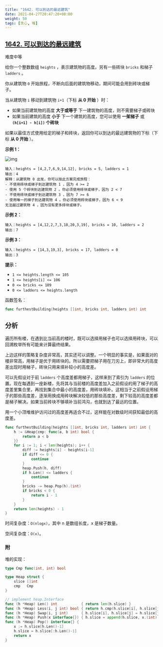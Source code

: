 ```yaml
---
title: "1642. 可以到达的最远建筑"
date: 2021-04-27T20:47:20+08:00
weight: 50
tags: [贪心, 堆]
---
```


## [1642. 可以到达的最远建筑](https://leetcode-cn.com/problems/furthest-building-you-can-reach/)

难度中等

给你一个整数数组 `heights` ，表示建筑物的高度。另有一些砖块 `bricks` 和梯子 `ladders` 。

你从建筑物 `0` 开始旅程，不断向后面的建筑物移动，期间可能会用到砖块或梯子。

当从建筑物 `i` 移动到建筑物 `i+1`（下标 **从 0 开始** ）时：

- 如果当前建筑物的高度 **大于或等于** 下一建筑物的高度，则不需要梯子或砖块
- 如果当前建筑的高度 **小于** 下一个建筑的高度，您可以使用 **一架梯子** 或 **`(h[i+1] - h[i])` 个砖块**

如果以最佳方式使用给定的梯子和砖块，返回你可以到达的最远建筑物的下标（下标 **从 0 开始** ）。

**示例 1：**

![img](https://assets.leetcode-cn.com/aliyun-lc-upload/uploads/2020/10/31/q4.gif)

```
输入：heights = [4,2,7,6,9,14,12], bricks = 5, ladders = 1
输出：4
解释：从建筑物 0 出发，你可以按此方案完成旅程：
- 不使用砖块或梯子到达建筑物 1 ，因为 4 >= 2
- 使用 5 个砖块到达建筑物 2 。你必须使用砖块或梯子，因为 2 < 7
- 不使用砖块或梯子到达建筑物 3 ，因为 7 >= 6
- 使用唯一的梯子到达建筑物 4 。你必须使用砖块或梯子，因为 6 < 9
无法越过建筑物 4 ，因为没有更多砖块或梯子。
```

**示例 2：**

```
输入：heights = [4,12,2,7,3,18,20,3,19], bricks = 10, ladders = 2
输出：7
```

**示例 3：**

```
输入：heights = [14,3,19,3], bricks = 17, ladders = 0
输出：3
```

**提示：**

- `1 <= heights.length <= 105`
- `1 <= heights[i] <= 106`
- `0 <= bricks <= 109`
- `0 <= ladders <= heights.length`

函数签名：

```go
func furthestBuilding(heights []int, bricks int, ladders int) int
```

## 分析

遍历所有楼，在遇到比当前高的楼时，既可以选择用梯子也可以选择用砖块，可以回溯枚举所有可能来计算最终结果。

上边这样的策略复杂度非常高，其实还可以调整。一个明显的事实是，如果面对的楼非常高，用梯子是优于用砖块的。所以需要把梯子用在刀刃上，即非常大的高度差出现时用梯子，砖块只用来填补较小的高度差。

可以先假设对于前 `ladders` 个高度差都用梯子，这样来到了索引为 `ladders` 的位置。现在每遇到一座新楼，先将其与当前楼的高度差加入之前假设的用了梯子的高度差里集合里，再找到集合中最小的高度差，用砖块填补。这相当于之前假设用梯子的那些高度差，逐渐用换成用砖块解决较低的那些高度差，剩下较高的高度差都是梯子解决。如果当前砖块不够填补当前鸿沟，也就到达了最远的位置。

用一个小顶堆维护访问过的高度差再适合不过，这样能在对数级时间获知最低的高度差。

```go
func furthestBuilding(heights []int, bricks int, ladders int) int {
	h := &Heap{cmp: func(a, b int) bool {
		return a < b
	}}
	for i := 1; i < len(heights); i++ {
		diff := heights[i] - heights[i-1]
		if diff <= 0 {
			continue
		}
		heap.Push(h, diff)
		if h.Len() <= ladders {
			continue
		}
		bricks -= heap.Pop(h).(int)
		if bricks < 0 {
			return i - 1
		}
	}
	return len(heights) - 1
}
```

时间复杂度：`O(nlogx)`，其中 n 是数组长度，x 是梯子数量。

空间复杂度：`O(x)`。

### 附

堆的实现：

```go
type Cmp func(int, int) bool

type Heap struct {
	slice []int
	cmp   Cmp
}

// implement heap.Interface
func (h *Heap) Len() int           { return len(h.slice) }
func (h *Heap) Less(i, j int) bool { return h.cmp(h.slice[i], h.slice[j]) }
func (h *Heap) Swap(i, j int)      { h.slice[i], h.slice[j] = h.slice[j], h.slice[i] }
func (h *Heap) Push(x interface{}) { h.slice = append(h.slice, x.(int)) }
func (h *Heap) Pop() interface{} {
	x := h.slice[h.Len()-1]
	h.slice = h.slice[:h.Len()-1]
	return x
}
```



